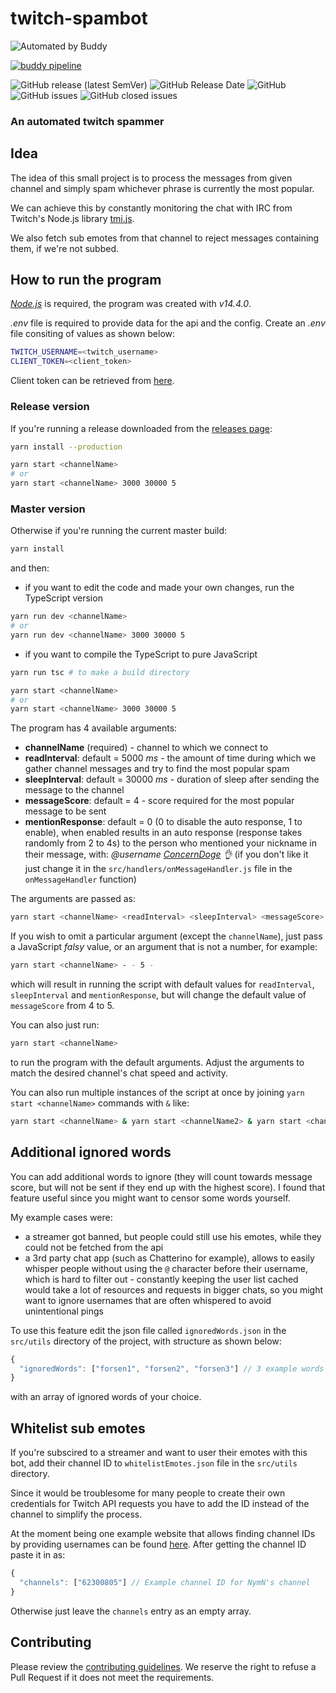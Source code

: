 # twitch-spambot

![Automated by Buddy](https://assets.buddy.works/automated-dark.svg)

[![buddy pipeline](https://app.buddy.works/frozentear7/twitch-spambot/pipelines/pipeline/312651/badge.svg?token=67c90bad49816f04938626247f8b89bb1bbf782b583b5fc4b78a863b0d4d18df 'buddy pipeline')](https://app.buddy.works/frozentear7/twitch-spambot/pipelines/pipeline/312651)

![GitHub release (latest SemVer)](https://img.shields.io/github/v/release/FrozenTear7/twitch-spambot)
![GitHub Release Date](https://img.shields.io/github/release-date/FrozenTear7/twitch-spambot)
![GitHub](https://img.shields.io/github/license/FrozenTear7/twitch-spambot)
![GitHub issues](https://img.shields.io/github/issues-raw/FrozenTear7/twitch-spambot)
![GitHub closed issues](https://img.shields.io/github/issues-closed-raw/FrozenTear7/twitch-spambot)

### An automated twitch spammer

## Idea

The idea of this small project is to process the messages from given channel
and simply spam whichever phrase is currently the most popular.

We can achieve this by constantly monitoring the chat with IRC from Twitch's
Node.js library [tmi.js](https://github.com/tmijs).

We also fetch sub emotes from that channel to reject messages containing them,
if we're not subbed.

## How to run the program

[_Node.js_](https://nodejs.org/) is required, the program was created with _v14.4.0_.

_.env_ file is required to provide data for the api and the config.
Create an _.env_ file consiting of values as shown below:

```bash
TWITCH_USERNAME=<twitch_username>
CLIENT_TOKEN=<client_token>
```

Client token can be retrieved from [here](https://twitchapps.com/tmi/).

### Release version

If you're running a release downloaded from the [releases page](https://github.com/FrozenTear7/twitch-spambot/releases):

```bash
yarn install --production

yarn start <channelName>
# or
yarn start <channelName> 3000 30000 5
```

### Master version

Otherwise if you're running the current master build:

```bash
yarn install
```

and then:

- if you want to edit the code and made your own changes, run the TypeScript version

```bash
yarn run dev <channelName>
# or
yarn run dev <channelName> 3000 30000 5
```

- if you want to compile the TypeScript to pure JavaScript

```bash
yarn run tsc # to make a build directory

yarn start <channelName>
# or
yarn start <channelName> 3000 30000 5
```

The program has 4 available arguments:

- **channelName** (required) - channel to which we connect to
- **readInterval**: default = 5000 _ms_ - the amount of time during which we gather channel messages and try to find the most popular spam
- **sleepInterval**: default = 30000 _ms_ - duration of sleep after sending the message to the channel
- **messageScore**: default = 4 - score required for the most popular message to be sent
- **mentionResponse**: default = 0 (0 to disable the auto response, 1 to enable), when enabled results in an auto response (response takes randomly from 2 to 4s) to the person who mentioned your nickname in their message, with: _@username [ConcernDoge](https://betterttv.com/emotes/566c9f6365dbbdab32ec0532) 👌_ (if you don't like it just change it in the `src/handlers/onMessageHandler.js` file in the `onMessageHandler` function)

The arguments are passed as:

```bash
yarn start <channelName> <readInterval> <sleepInterval> <messageScore> <mentionResponse>
```

If you wish to omit a particular argument (except the `channelName`), just pass a JavaScript _falsy_ value,
or an argument that is not a number, for example:

```bash
yarn start <channelName> - - 5 -
```

which will result in running the script with default values for `readInterval`, `sleepInterval` and `mentionResponse`, but will change the default value of `messageScore` from 4 to 5.

You can also just run:

```bash
yarn start <channelName>
```

to run the program with the default arguments.
Adjust the arguments to match the desired channel's chat speed and activity.

You can also run multiple instances of the script at once by joining `yarn start <channelName>` commands with `&` like:

```bash
yarn start <channelName> & yarn start <channelName2> & yarn start <channelName3>
```

## Additional ignored words

You can add additional words to ignore (they will count towards message score, but will not be sent if they end up with the highest score).
I found that feature useful since you might want to censor some words yourself.

My example cases were:

- a streamer got banned, but people could still use his emotes, while they could not be fetched from the api
- a 3rd party chat app (such as Chatterino for example), allows to easily whisper people without using the `@` character before their username, which is hard to filter out - constantly keeping the user list cached would take a lot of resources and requests in bigger chats, so you might want to ignore usernames that are often whispered to avoid unintentional pings

To use this feature edit the json file called `ignoredWords.json` in the `src/utils` directory of the project, with structure as shown below:

```javascript
{
  "ignoredWords": ["forsen1", "forsen2", "forsen3"] // 3 example words to ignore
}
```

with an array of ignored words of your choice.

## Whitelist sub emotes

If you're subscired to a streamer and want to user their emotes with this bot, add their channel ID to `whitelistEmotes.json` file in the `src/utils` directory.

Since it would be troublesome for many people to create their own credentials for Twitch API requests you have to add the ID instead of the channel to simplify the process.

At the moment being one example website that allows finding channel IDs by providing usernames can be found [here](https://staging.streamweasels.com/support/convert-twitch-username-to-user-id/).
After getting the channel ID paste it in as:

```javascript
{
  "channels": ["62300805"] // Example channel ID for NymN's channel
}
```

Otherwise just leave the `channels` entry as an empty array.

## Contributing

Please review the [contributing guidelines](https://github.com/FrozenTear7/twitch-spambot/blob/master/CONTRIBUTING.md). We reserve the right to refuse a Pull Request if it does not meet the requirements.

